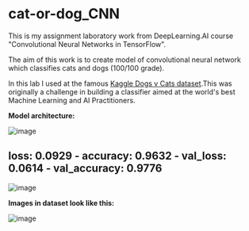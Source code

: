 # cat-or-dog_CNN
This is my assignment laboratory work from DeepLearning.AI course "Convolutional Neural Networks in TensorFlow".

The aim of this work is to create model of convolutional neural network which classifies cats and dogs (100/100 grade).

In this lab I used at the famous [Kaggle Dogs v Cats dataset](https://www.kaggle.com/c/dogs-vs-cats).This was originally a challenge in building a classifier aimed at the world's best Machine Learning and AI Practitioners.

**Model architecture:**

![image](https://github.com/HelenLit/cat-or-dog_CNN/assets/108334668/8ce2dab3-8e04-4b15-a8ab-3192f3e98073)

## loss: 0.0929 - accuracy: 0.9632 - val_loss: 0.0614 - val_accuracy: 0.9776
![image](https://github.com/HelenLit/cat-or-dog_CNN/assets/108334668/df830490-db3b-441f-a58f-f35a3c19bf39)



**Images in dataset look like this:**

![image](https://github.com/HelenLit/cat-or-dog_CNN/assets/108334668/57abca54-3e05-4b04-a53e-b31fbb6b10cd)




